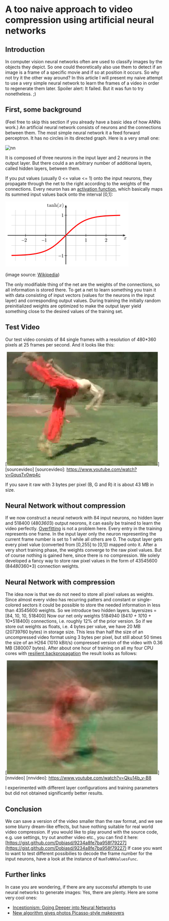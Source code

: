 A too naive approach to video compression using artificial neural networks
==========================================================================

Introduction
------------
In computer vision neural networks often are used to classify images by the objects they depict. So one could theoretically also use them to detect if an image is a frame of a specific movie and if so at position it occurs.
So why not try it the other way around?
In this article I will present my naive attempt to use a very simple neural network to learn the frames of a video in order to regenerate them later. Spoiler alert: It failed. But it was fun to try nonetheless. ;)

First, some background
----------------------
(Feel free to skip this section if you already have a basic idea of how ANNs work.)
An artificial neural network consists of neurons and the connections between them. The most simple neural network it a feed forward perceptron. It has no circles in its directed graph. Here is a very small one:

![nn](a_too_naive_approach_to_video_compression_using_artificial_neural_networks_files/nn.png)

It is composed of three neurons in the input layer and 2 neurons in the output layer. But there could a an arbitrary number of additional layers, called hidden layers, between them.

If you put values (usually 0 <= value <= 1) onto the input neurons, they propagate through the net to the right according to the weights of the connections. Every neuron has an [activation function](https://en.wikipedia.org/wiki/Sigmoid_function), which basically maps its summed input values back onto the interval [0,1]:

![tanh](a_too_naive_approach_to_video_compression_using_artificial_neural_networks_files/tanh.png)

(image source: [Wikipedia](https://de.wikipedia.org/wiki/Tangens_Hyperbolicus_und_Kotangens_Hyperbolicus#/media/File:Hyperbolic_Tangent.svg))

The only modifiable thing of the net are the weights of the connections, so all information is stored there. To get a net to learn something you train it with data consisting of input vectors (values for the neurons in the input layer) and corresponding output values. During training the initially random preinitialized weights are optimized to make the output layer yield something close to the desired values of the training set.

Test Video
----------
Our test video consists of 84 single frames with a resolution of 480*360 pixels at 25 frames per second. And it looks like this:

[![(Picture missing, uh oh)](a_too_naive_approach_to_video_compression_using_artificial_neural_networks_files/original_snapshot.jpg)][sourcevideo]
[sourcevideo]: https://www.youtube.com/watch?v=GqusTv0wp4c

If you save it raw with 3 bytes per pixel (B, G and R) it is about 43 MB in size.

Neural Network without compression
----------------------------------
If we now construct a neural network with 84 input neurons, no hidden layer and 518400 (480*360*3) output neorons, it can easily be trained to learn the video perfectly. [Overfitting](https://en.wikipedia.org/wiki/Overfitting) is not a problem here. Every entry in the training represents one frame. In the input layer only the neuron representing the current frame number is set to 1 while all others are 0. The output layer gets every pixel value (converted from [0,255] to [0,1]) mapped onto it.
After a very short training phase, the weights converge to the raw pixel values. But of course nothing is gained here, since there is no compression. We solely developed a fancy way to store raw pixel values in the form of 43545600 (84*480*360*3) connection weights.

Neural Network with compression
-------------------------------
The idea now is that we do not need to store all pixel values as weights. Since almost every video has recurring patters and constant or single-colored sectors it could be possible to store the needed information in less than 43545600 weights.
So we introduce two hidden layers.
layersizes = [84, 10, 10, 518400]
Now our net only weights 5184940 (84*10 + 10*10 + 10*518400) connections, i.e. roughly 12% of the prior version.
So if we store out weights as floats, i.e. 4 bytes per value, we have 20 MB (20739760 bytes) in storage size. This less than half the size of an uncompressed video format using 3 bytes per pixel, but still about 50 times the size of an H264 (1010 kBit/s) compressed version of the video with 0.36 MB (380007 bytes).
After about one hour of training on all my four CPU cores with [resilient backpropagation](https://en.wikipedia.org/wiki/Rprop) the result looks as follows:

[![(Picture missing, uh oh)](a_too_naive_approach_to_video_compression_using_artificial_neural_networks_files/nn_snapshot.jpg)][nnvideo]
[nnvideo]: https://www.youtube.com/watch?v=Qku14b_v-B8

I experimented with different layer configurations and training parameters but did not obtained significantly better results.

Conclusion
----------
We can save a version of the video smaller than the raw format, and we see some blurry dream-like effects, but have nothing suitable for real world video compression.
If you would like to play around with the source code, e.g. use settings, try out another video etc., you can find it here: [https://gist.github.com/Dobiasd/9234a8fe7ba958f79227](https://gist.github.com/Dobiasd/9234a8fe7ba958f79227)
If case you want to want to test different possibilies to decode the frame number for the input neurons, have a look at the instance of `NumToNNValuesFunc`.

Further links
-------------
In case you are wondering, if there are any successful attempts to use neural networks to generate images: Yes, there are plenty. Here are some very cool ones:

* [Inceptionism: Going Deeper into Neural Networks](http://googleresearch.blogspot.com/2015/06/inceptionism-going-deeper-into-neural.html)
* [New algorithm gives photos Picasso-style makeovers](http://mashable.com/2015/08/29/computer-photos/)